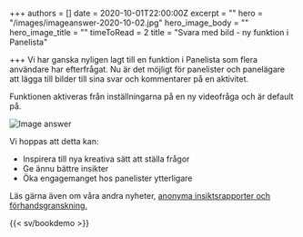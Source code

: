 +++
authors = []
date = 2020-10-01T22:00:00Z
excerpt = ""
hero = "/images/imageanswer-2020-10-02.jpg"
hero_image_body = ""
hero_image_title = ""
timeToRead = 2
title = "Svara med bild - ny funktion i Panelista"

+++
Vi har ganska nyligen lagt till en funktion i Panelista som flera användare har efterfrågat. Nu är det möjligt för panelister och panelägare att lägga till bilder till sina svar och kommentarer på en aktivitet.

Funktionen aktiveras från inställningarna på en ny videofråga och är default på.

<div class="Image__small"> <img src="/images/skarmavbild-2020-10-02-kl-14-37-33-2020-10-02.png" alt="Image answer" /> </div>

Vi hoppas att detta kan:

* Inspirera till nya kreativa sätt att ställa frågor
* Ge ännu bättre insikter
* Öka engagemanget hos panelister ytterligare

Läs gärna även om våra andra nyheter, [anonyma insiktsrapporter och förhandsgranskning.](https://articles.panelista.com/sv/nytt-i-panelista/)

{{< sv/bookdemo >}}